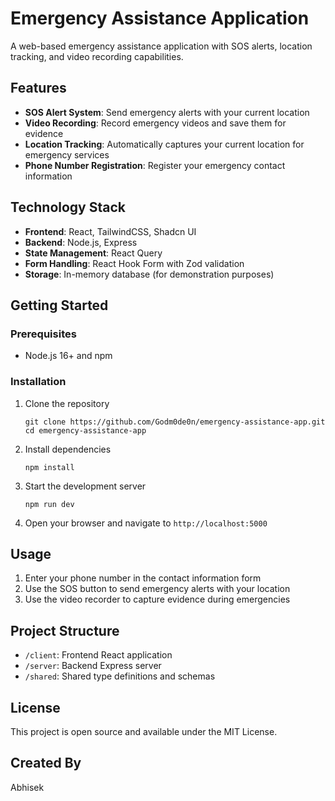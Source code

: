 # Emergency Assistance Application

A web-based emergency assistance application with SOS alerts, location tracking, and video recording capabilities.

## Features

- **SOS Alert System**: Send emergency alerts with your current location
- **Video Recording**: Record emergency videos and save them for evidence
- **Location Tracking**: Automatically captures your current location for emergency services
- **Phone Number Registration**: Register your emergency contact information

## Technology Stack

- **Frontend**: React, TailwindCSS, Shadcn UI
- **Backend**: Node.js, Express
- **State Management**: React Query
- **Form Handling**: React Hook Form with Zod validation
- **Storage**: In-memory database (for demonstration purposes)

## Getting Started

### Prerequisites

- Node.js 16+ and npm

### Installation

1. Clone the repository
   ```
   git clone https://github.com/Godm0de0n/emergency-assistance-app.git
   cd emergency-assistance-app
   ```

2. Install dependencies
   ```
   npm install
   ```

3. Start the development server
   ```
   npm run dev
   ```

4. Open your browser and navigate to `http://localhost:5000`

## Usage

1. Enter your phone number in the contact information form
2. Use the SOS button to send emergency alerts with your location
3. Use the video recorder to capture evidence during emergencies

## Project Structure

- `/client`: Frontend React application
- `/server`: Backend Express server
- `/shared`: Shared type definitions and schemas

## License

This project is open source and available under the MIT License.

## Created By

Abhisek